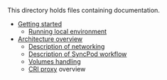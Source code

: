 This directory holds files containing documentation.

* [Getting started](getting-started.md)
    * [Running local environment](devel/running-local-environment.md)
* [Architecture overview](architecture.md)
    * [Description of networking](networking.md)
    * [Description of SyncPod workflow](sync-pod-workflow.md)
    * [Volumes handling](volumes.md)
    * [CRI proxy](criproxy.md) overview
